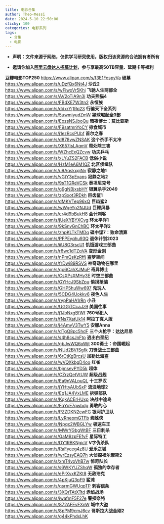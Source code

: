 ```yaml
---
title: 电影合集
author: Theo-Messi
date: 2024-5-10 22:50:00
sticky: 100
categories: 电影系列
tags:
  - 合集
  - 电影
---
```


- **声明：文件来源于网络，仅供学习研究使用，版权归该资源的合法拥有者所有**

- **邀请你加入[阿里云盘达人招募计划](https://pages.aliyundrive.com/mobile-page/web/signup.html?code=a98d13a)，参与享最高50TB容量、延期卡等福利**

**豆瓣电影TOP250** https://www.alipan.com/s/f3E1FespyVa
**破墓** https://www.alipan.com/s/uDzfQx6Nt4J
**沙丘2** https://www.alipan.com/s/wFiwoVr5Khj
**飞驰人生两部全** https://www.alipan.com/s/AV2oTiA9n3i
**功夫熊猫4** https://www.alipan.com/s/FBdXE7W3tn2
**永恒族** https://www.alipan.com/s/ddxrYj1Rp23
**行骗天下全系列** https://www.alipan.com/s/5uwmiyudZmW
**猩球崛起全3部** https://www.alipan.com/s/EozsNSJboQu
**暗夜博士：莫比亚斯** https://www.alipan.com/s/F9satmnYoCY
**掠食城市** https://www.alipan.com/s/j1ezRcsPUbf
**首尔之春** https://www.alipan.com/s/d878vwZNSAK
**这个杀手不太冷** https://www.alipan.com/s/X657isLAqmV
**周处除三害** https://www.alipan.com/s/WZhcExQZcvw
**功夫乒乓** https://www.alipan.com/s/xLYuZS2FACB
**低俗小说** https://www.alipan.com/s/HzM1eA6M1QZ
**北区侦缉队** https://www.alipan.com/s/u9AqskxgiNy
**寂静之地1** https://www.alipan.com/s/vGtY3pExaps
**寂静之地2** https://www.alipan.com/s/9sT1GReVCSk
**泰坦尼克号** https://www.alipan.com/s/g9gNBjxsbHY
**银翼杀手2049** https://www.alipan.com/s/zpSxot3RDkh
**巨齿鲨1** https://www.alipan.com/s/dMKVTep96xQ
**巨齿鲨2** https://www.alipan.com/s/wWgeYp2NJUd
**巨鳄风暴** https://www.alipan.com/s/er4d9bBukH8
**会计刺客** https://www.alipan.com/s/jUeXYBYXCvg
**环太平洋1** https://www.alipan.com/s/9kSnvGnChBC
**环太平洋2** https://www.alipan.com/s/zhpKLTkTMDq
**碟中谍7：致命清算** https://www.alipan.com/s/PFPEyqhu93Q
**退休计划2023** https://www.alipan.com/s/iiU8G3rscU1
**饥饿游戏三部曲** https://www.alipan.com/s/r6wc1dTZqVA
**变形金刚** https://www.alipan.com/s/nPmQsKzRffj
**盗梦空间** https://www.alipan.com/s/frDwi89RSVS
**神奇动物在哪里** https://www.alipan.com/s/go6CahXJMuP
**奇异博士** https://www.alipan.com/s/CsXPsXMHy3E
**时空三部曲** https://www.alipan.com/s/GYHcJ9SbZpu
**偷拐抢骗** https://www.alipan.com/s/GHP5huWw697
**鬼玩人** https://www.alipan.com/s/5CDG4Uokkv6
**夜色人生** https://www.alipan.com/s/rypPaHA1rRn
**小丑** https://www.alipan.com/s/UGGjTCcaJz9
**美国往事** https://www.alipan.com/s/j1JbNxgBfWf
**760号犯人** https://www.alipan.com/s/fNs7XatUk14
**阿拉丁真人版** https://www.alipan.com/s/j4AmyV3TwY5
**安娜Anna** https://www.alipan.com/s/dTgQ8pc5hdF
**三个火枪手：达达尼昂** https://www.alipan.com/s/s4h8csJnFtp
**逃出白垩纪** https://www.alipan.com/s/gbJwWQ6oWjt
**300勇士：帝国崛起** https://www.alipan.com/s/NUd2BVfSgfk
**刀锋战士三部曲** https://www.alipan.com/s/6rCtKgBrcsU
**加勒比海盗** https://www.alipan.com/s/wVQXkbgD4oo
**红雀** https://www.alipan.com/s/bjmsevPYD5k
**超体** https://www.alipan.com/s/CZrzQetVtUW
**超级战舰** https://www.alipan.com/s/Ea9nVALpuQL
**十三罗汉** https://www.alipan.com/s/jYHtyAUbSxP
**流浪地球2** https://www.alipan.com/s/Eq1JA4VxLME
**拆弹部队** https://www.alipan.com/s/KqkACErHUxp
**决战中途岛** https://www.alipan.com/s/FqYoE7qwbdp
**勇敢的心** https://www.alipan.com/s/PZZDKN2cwFG
**银河护卫队** https://www.alipan.com/s/LyRneomGTFb
**蜘蛛侠** https://www.alipan.com/s/Npqx2WBGLYw
**极速车王** https://www.alipan.com/s/MWrYGbgWtBF
**三日刺杀** https://www.alipan.com/s/GaM9zpFEfvF
**星际特工** https://www.alipan.com/s/DY1RBKNgicV
**V字仇杀队** https://www.alipan.com/s/RaFyceg4z8U
**爱乐之城** https://www.alipan.com/s/wrEzsyEAQ7h
**大侦探福尔摩斯2** https://www.alipan.com/s/xmT4yoVhB7w
**惊奇队长** https://www.alipan.com/s/s6WKYUZShqW
**孤独的幸存者** https://www.alipan.com/s/ePrXvxKZKt8
**无敌浩克** https://www.alipan.com/s/4pKjuQ3pF9
**鲨滩** https://www.alipan.com/s/qsrmGWUqpTP
**刺客信条** https://www.alipan.com/s/3XQrTAtXTtd
**赤焰战场** https://www.alipan.com/s/iwafmF5F27e
**警探奈特** https://www.alipan.com/s/872AFEvFXnW
**城中大盗** https://www.alipan.com/s/8pPM9cmJ6cv
**哥斯拉大战金刚2** https://www.alipan.com/s/g44kPhdxLhK
